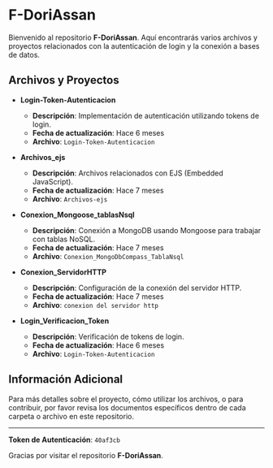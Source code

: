 # F-DoriAssan

Bienvenido al repositorio **F-DoriAssan**. Aquí encontrarás varios archivos y proyectos relacionados con la autenticación de login y la conexión a bases de datos.

## Archivos y Proyectos

- **Login-Token-Autenticacion**
  - **Descripción**: Implementación de autenticación utilizando tokens de login.
  - **Fecha de actualización**: Hace 6 meses
  - **Archivo**: `Login-Token-Autenticacion`

- **Archivos_ejs**
  - **Descripción**: Archivos relacionados con EJS (Embedded JavaScript).
  - **Fecha de actualización**: Hace 7 meses
  - **Archivo**: `Archivos-ejs`

- **Conexion_Mongoose_tablasNsql**
  - **Descripción**: Conexión a MongoDB usando Mongoose para trabajar con tablas NoSQL.
  - **Fecha de actualización**: Hace 7 meses
  - **Archivo**: `Conexion_MongoDbCompass_TablaNsql`

- **Conexion_ServidorHTTP**
  - **Descripción**: Configuración de la conexión del servidor HTTP.
  - **Fecha de actualización**: Hace 7 meses
  - **Archivo**: `conexion del servidor http`

- **Login_Verificacion_Token**
  - **Descripción**: Verificación de tokens de login.
  - **Fecha de actualización**: Hace 6 meses
  - **Archivo**: `Login-Token-Autenticacion`

## Información Adicional

Para más detalles sobre el proyecto, cómo utilizar los archivos, o para contribuir, por favor revisa los documentos específicos dentro de cada carpeta o archivo en este repositorio.

---

**Token de Autenticación**: `40af3cb`

Gracias por visitar el repositorio **F-DoriAssan**.
